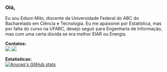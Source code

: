 ### Olá,

Eu sou Edson Mito, discente da Universidade Federal do ABC do Bacharelado em Ciência e Tecnologia. Eu me apaixonei por Estatística, mas por falta do curso na UFABC, desejo seguir para Engenharia de Informação, mas com uma certa dúvida se era melhor EIAR ou Energia.

<b>Contatos:</b><br>
<a href="https://www.linkedin.com/in/edmito/"><img src="https://img.shields.io/badge/LinkedIn-0077B5?style=for-the-badge&logo=linkedin&logoColor=white" /></a>
<a href="http://edsonmito.wordpress.com/"><img src="https://img.shields.io/badge/Wordpress-21759B?style=for-the-badge&logo=wordpress&logoColor=white" /></a>

<b>Estatísticas:</b><br>
[![Anurag's GitHub stats](https://github-readme-stats.vercel.app/api?username=mitoedson&show_icons=true&theme=dark)](https://github.com/anuraghazra/github-readme-stats)

